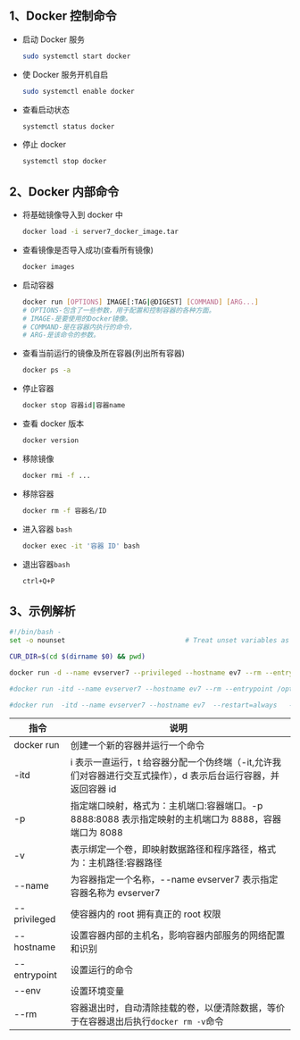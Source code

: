 ## 1、Docker 控制命令

- 启动 Docker 服务

  ```bash
  sudo systemctl start docker
  ```

- 使 Docker 服务开机自启

  ```bash
  sudo systemctl enable docker
  ```

- 查看启动状态

  ```bash
  systemctl status docker
  ```

- 停止 docker
  ```bash
  systemctl stop docker
  ```

## 2、Docker 内部命令

- 将基础镜像导入到 docker 中

  ```bash
  docker load -i server7_docker_image.tar
  ```

- 查看镜像是否导入成功(查看所有镜像)

  ```bash
  docker images
  ```

- 启动容器

  ```bash
  docker run [OPTIONS] IMAGE[:TAG|@DIGEST] [COMMAND] [ARG...]
  # OPTIONS-包含了一些参数，用于配置和控制容器的各种方面。
  # IMAGE-是要使用的Docker镜像。
  # COMMAND-是在容器内执行的命令，
  # ARG-是该命令的参数。
  ```

- 查看当前运行的镜像及所在容器(列出所有容器)

  ```bash
  docker ps -a
  ```

- 停止容器

  ```bash
  docker stop 容器id|容器name
  ```

- 查看 docker 版本

  ```bash
  docker version
  ```

- 移除镜像

  ```bash
  docker rmi -f ...
  ```

- 移除容器

  ```bash
  docker rm -f 容器名/ID
  ```

- 进入容器 `bash`

  ```bash
  docker exec -it '容器 ID' bash
  ```

- 退出容器`bash`

  ```bash
  ctrl+Q+P
  ```

## 3、示例解析

```bash
#!/bin/bash -
set -o nounset                              # Treat unset variables as an error

CUR_DIR=$(cd $(dirname $0) && pwd)

docker run -d --name evserver7 --privileged --hostname ev7 --rm --entrypoint /opt/EV-Server7/bin/startup.sh --env LANG=zh_CN.utf8 -p 8888:8088 -v $CUR_DIR:/opt/EV-Server7 -v /opt/test:/opt/test  kylinv10-desktop-aarch64:base run

#docker run -itd --name evserver7 --hostname ev7 --rm --entrypoint /opt/EV-Server7/bin/startup.sh --env LANG=zh_CN.UTF-8 -v $CUR_DIR:/opt/EV-Server7 -v /home/data1:/opt/testdata -p 19088:8088     evserver7-gdal:base run

#docker run  -itd --name evserver7 --hostname ev7  --restart=always   --entrypoint /opt/EV-Server7/bin/startup.sh --env LANG=zh_CN.UTF-8 -v $CUR_DIR:/opt/EV-Server7 -v /home/data1:/opt/testdata -p 19088:8088    evserver7-gdal:base run
```

| 指令         | 说明                                                                                                          |
| ------------ | ------------------------------------------------------------------------------------------------------------- |
| docker run   | 创建一个新的容器并运行一个命令                                                                                |
| -itd         | i 表示一直运行，t 给容器分配一个伪终端（-it,允许我们对容器进行交互式操作），d 表示后台运行容器，并返回容器 id |
| -p           | 指定端口映射，格式为：主机端口:容器端口。-p 8888:8088 表示指定映射的主机端口为 8888，容器端口为 8088          |
| -v           | 表示绑定一个卷，即映射数据路径和程序路径，格式为：主机路径:容器路径                                           |
| --name       | 为容器指定一个名称，--name evserver7 表示指定容器名称为 evserver7                                             |
| --privileged | 使容器内的 root 拥有真正的 root 权限                                                                          |
| --hostname   | 设置容器内部的主机名，影响容器内部服务的网络配置和识别                                                        |
| --entrypoint | 设置运行的命令                                                                                                |
| --env        | 设置环境变量                                                                                                  |
| --rm         | 容器退出时，自动清除挂载的卷，以便清除数据，等价于在容器退出后执行`docker rm -v`命令                          |
